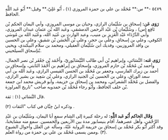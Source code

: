 ٥٤٧٩ -** س:** مُحَمَّد بن علي بن حمزة المروزي (١) ، أَبُو عَلِيّ،** وقيل:** أَبُو عَبد اللَّهِ الحافظ.

**رَوَى عَن:** إسحاق بن سُلَيْمان الرازي، وحبان بن موسى المروزي، وأبي اليمان الحكم بْن نَافِع (س) ، وسُلَيْمان بْن عَبْد الرحمن الدمشقي، وعَبد الله بْن عثمان عبدان المروزي، وأَبي الدَّرْدَاء عَبْد الْعَزِيزِ بن منيب، وعبد الوارث بن عُبَيد الله، وعُبَيد الله بن مُوسَى الكوفي، وعلي بن إسحاق، وعلي بن حجر، وعلي بْن الْحَسَن بْن شقيق، وعلي بن الحسين بن واقد المروزيين، وفديك ابن سُلَيْمان العقيلي، ومحمد بن سلام البيكندي، ويحيى بْنإسحاق السيلحيني.

**رَوَى عَنه:** النَّسَائي، وإبراهيم بْن أَبي طالب النَّيْسَابُورِيّ، وأَحْمَد بْن جَعْفَر بْن نصر الجمال، وأحمد بْن مُحَمَّد بْن حازم المروزي، وإسحاق بن إبراهيم بن أَحْمَدَ الثابتي، وإسحاق بن أحمد بن زيرك الفارسي، وجعفر بن مُحَمَّد بن الحسن القيسي الرازي، وعَبد الله بن أَبي سعد الوراق، وعلي بن الحسين بْن الجنيد الرازي، وعلي بْن سَعِيد بن بشير الرازي، والفضل بن مُحَمَّد الشعراني، ومحمد بن إسحاق بن خزيمة، وأبو قريش محمد ابن جمعة بْن خلف الحافظ، وأَبُو رجاء مُحَمَّد بْن حمدويه صاحب "تاريخ المراوزة.

قال النَّسَائي (١) : ثقة.

وذكره ابنُ حِبَّان في كتاب "الثقات (٢) .

**وَقَال الحاكم أَبُو عَبد اللَّهِ:** له رحلة كبيرة إلى الشام سمع أبا اليمان، وسُلَيْمان بن عَبْدِ الرَّحْمَنِ، وأهل عصرهما، أقام بنيسابور مدة بين الأربعين والخمسين. سمع منه مشايخنا، وقد أكثر أَبُو بكر مُحَمَّد بن إسحاق بن خزيمة الرواية عَنْهُ، وسأله عن العلل وأحوال الشيوخ (٣) .وممن يسمى مُحَمَّد بن علي بن حمزة من رواة العلم.